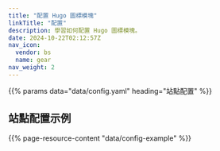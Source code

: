 ```yaml
---
title: "配置 Hugo 圖標模塊"
linkTitle: "配置"
description: 學習如何配置 Hugo 圖標模塊。
date: 2024-10-22T02:12:57Z
nav_icon:
  vendor: bs
  name: gear
nav_weight: 2
---
```


{{% params data="data/config.yaml" heading="站點配置" %}}

## 站點配置示例

{{% page-resource-content "data/config-example" %}}
